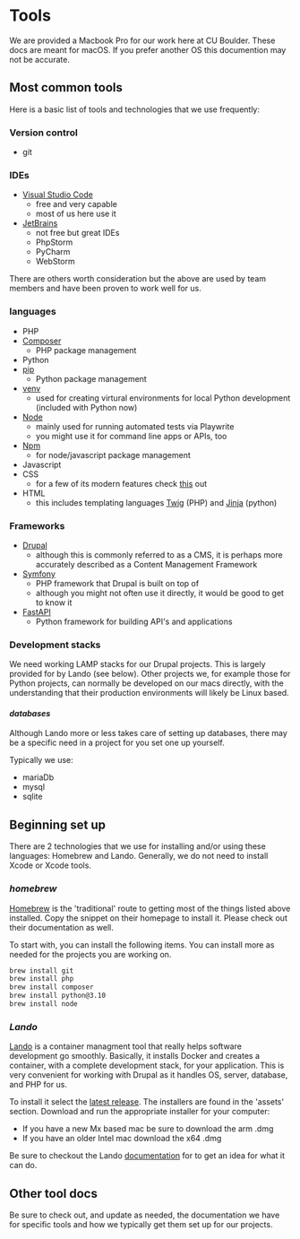 # Tools

We are provided a Macbook Pro for our work here at CU Boulder. These docs are meant for macOS. If you prefer another OS this documention may not be accurate.

## Most common tools

Here is a basic list of tools and technologies that we use frequently:

### **Version control**

- git

### **IDEs**

- [Visual Studio Code](https://code.visualstudio.com/)
  - free and very capable
  - most of us here use it
- [JetBrains](https://www.jetbrains.com/)
  - not free but great IDEs
  - PhpStorm
  - PyCharm
  - WebStorm
  
There are others worth consideration but the above are used by team members and have been proven to work well for us.

### **languages**

- PHP
- [Composer](https://getcomposer.org/)
  - PHP package management
- Python
- [pip](https://pip.pypa.io/en/stable/)
  - Python package management
- [venv](https://docs.python.org/3/library/venv.html)
  - used for creating virtural environments for local Python development (included with Python now)
- [Node](https://nodejs.org/en/)
  - mainly used for running automated tests via Playwrite
  - you might use it for command line apps or APIs, too
- [Npm](https://www.npmjs.com/)
  - for node/javascript package management
- Javascript
- CSS
  - for a few of its modern features check [this](https://css-tricks.com/whats-new-since-css3/) out
- HTML
  - this includes templating languages [Twig](https://twig.symfony.com/) (PHP) and [Jinja](https://jinja.palletsprojects.com/en/3.1.x/) (python)

### **Frameworks**

- [Drupal](https://drupal.org)
  - although this is commonly referred to as a CMS, it is perhaps more accurately described as a Content Management Framework
- [Symfony](https://symfony.com/)
  - PHP framework that Drupal is built on top of
  - although you might not often use it directly, it would be good to get to know it
- [FastAPI](https://fastapi.tiangolo.com/)
  - Python framework for building API's and applications

### **Development stacks**

We need working LAMP stacks for our Drupal projects. This is largely provided for by Lando (see below). Other projects we, for example those for Python projects, can normally be developed on our macs directly, with the understanding that their production environments will likely be Linux based.

#### **_databases_**

Although Lando more or less takes care of setting up databases, there may be a specific need in a project for you set one up yourself.

Typically we use:

- mariaDb
- mysql
- sqlite

## Beginning set up

There are 2 technologies that we use for installing and/or using these languages: Homebrew and Lando. Generally, we do not need to install Xcode or Xcode tools.

### _homebrew_

[Homebrew](https://brew.sh/) is the 'traditional' route to getting most of the things listed above installed. Copy the snippet on their homepage to install it. Please check out their documentation as well.

To start with, you can install the following items. You can install more as needed for the projects you are working on.

```bash
brew install git
brew install php
brew install composer
brew install python@3.10
brew install node
```

### _Lando_

[Lando](https://lando.dev/) is a container managment tool that really helps software development go smoothly. Basically, it installs Docker and creates a container, with a complete development stack, for your application. This is very convenient for working with Drupal as it handles OS, server, database, and PHP for us.

To install it select the [latest release](https://github.com/lando/lando/releases). The installers are found in the 'assets' section. Download and run the appropriate installer for your computer:

- If you have a new Mx based mac be sure to download the arm .dmg
- If you have an older Intel mac download the x64 .dmg

Be sure to checkout the Lando [documentation](https://docs.lando.dev/) for to get an idea for what it can do.

## Other tool docs

Be sure to check out, and update as needed, the documentation we have for specific tools and how we typically get them set up for our projects.
